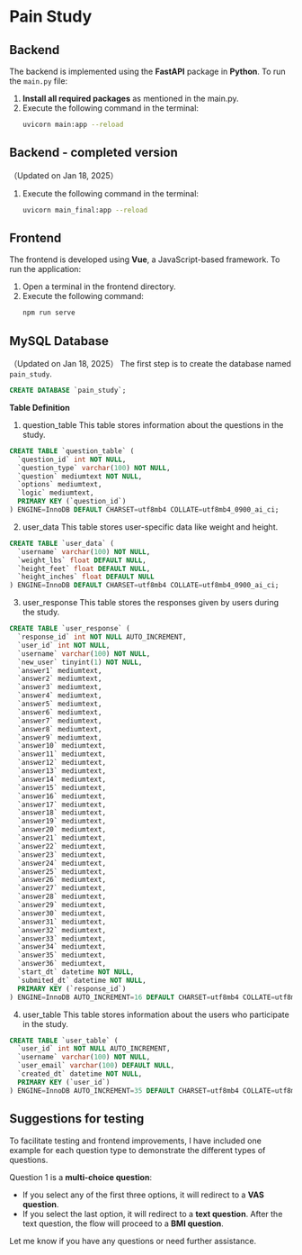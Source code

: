 # Pain Study


## Backend

The backend is implemented using the **FastAPI** package in **Python**. To run the `main.py` file:  
1. **Install all required packages** as mentioned in the main.py.  
2. Execute the following command in the terminal:  
   ```bash
   uvicorn main:app --reload
   
## Backend - completed version
（Updated on Jan 18, 2025）
1. Execute the following command in the terminal:  
   ```bash
   uvicorn main_final:app --reload

## Frontend

The frontend is developed using **Vue**, a JavaScript-based framework. To run the application:  
1. Open a terminal in the frontend directory.  
2. Execute the following command:  
   ```bash
   npm run serve

## MySQL Database
（Updated on Jan 18, 2025）
The first step is to create the database named `pain_study`.

```sql
CREATE DATABASE `pain_study`;
```

**Table Definition**
1. question_table
This table stores information about the questions in the study.
```sql
CREATE TABLE `question_table` (
  `question_id` int NOT NULL,
  `question_type` varchar(100) NOT NULL,
  `question` mediumtext NOT NULL,
  `options` mediumtext,
  `logic` mediumtext,
  PRIMARY KEY (`question_id`)
) ENGINE=InnoDB DEFAULT CHARSET=utf8mb4 COLLATE=utf8mb4_0900_ai_ci;
```

2. user_data
This table stores user-specific data like weight and height.
```sql
CREATE TABLE `user_data` (
  `username` varchar(100) NOT NULL,
  `weight_lbs` float DEFAULT NULL,
  `height_feet` float DEFAULT NULL,
  `height_inches` float DEFAULT NULL
) ENGINE=InnoDB DEFAULT CHARSET=utf8mb4 COLLATE=utf8mb4_0900_ai_ci;
```
3. user_response
This table stores the responses given by users during the study.
```sql
CREATE TABLE `user_response` (
  `response_id` int NOT NULL AUTO_INCREMENT,
  `user_id` int NOT NULL,
  `username` varchar(100) NOT NULL,
  `new_user` tinyint(1) NOT NULL,
  `answer1` mediumtext,
  `answer2` mediumtext,
  `answer3` mediumtext,
  `answer4` mediumtext,
  `answer5` mediumtext,
  `answer6` mediumtext,
  `answer7` mediumtext,
  `answer8` mediumtext,
  `answer9` mediumtext,
  `answer10` mediumtext,
  `answer11` mediumtext,
  `answer12` mediumtext,
  `answer13` mediumtext,
  `answer14` mediumtext,
  `answer15` mediumtext,
  `answer16` mediumtext,
  `answer17` mediumtext,
  `answer18` mediumtext,
  `answer19` mediumtext,
  `answer20` mediumtext,
  `answer21` mediumtext,
  `answer22` mediumtext,
  `answer23` mediumtext,
  `answer24` mediumtext,
  `answer25` mediumtext,
  `answer26` mediumtext,
  `answer27` mediumtext,
  `answer28` mediumtext,
  `answer29` mediumtext,
  `answer30` mediumtext,
  `answer31` mediumtext,
  `answer32` mediumtext,
  `answer33` mediumtext,
  `answer34` mediumtext,
  `answer35` mediumtext,
  `answer36` mediumtext,
  `start_dt` datetime NOT NULL,
  `submited_dt` datetime NOT NULL,
  PRIMARY KEY (`response_id`)
) ENGINE=InnoDB AUTO_INCREMENT=16 DEFAULT CHARSET=utf8mb4 COLLATE=utf8mb4_0900_ai_ci;
```
4. user_table
This table stores information about the users who participate in the study.
```sql
CREATE TABLE `user_table` (
  `user_id` int NOT NULL AUTO_INCREMENT,
  `username` varchar(100) NOT NULL,
  `user_email` varchar(100) DEFAULT NULL,
  `created_dt` datetime NOT NULL,
  PRIMARY KEY (`user_id`)
) ENGINE=InnoDB AUTO_INCREMENT=35 DEFAULT CHARSET=utf8mb4 COLLATE=utf8mb4_0900_ai_ci;
```
## Suggestions for testing

To facilitate testing and frontend improvements, I have included one example for each question type to demonstrate the different types of questions.

Question 1 is a **multi-choice question**:
   - If you select any of the first three options, it will redirect to a **VAS question**.  
   - If you select the last option, it will redirect to a **text question**. After the text question, the flow will proceed to a **BMI question**.



Let me know if you have any questions or need further assistance.

